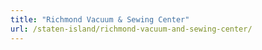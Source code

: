 ```yaml
---
title: "Richmond Vacuum & Sewing Center"
url: /staten-island/richmond-vacuum-and-sewing-center/
---
```

